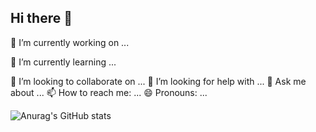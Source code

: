 ## Hi there 👋

🔭 I’m currently working on ...

🌱 I’m currently learning ...

👯 I’m looking to collaborate on ...
🤔 I’m looking for help with ...
💬 Ask me about ...
📫 How to reach me: ...
😄 Pronouns: ...

![Anurag's GitHub stats](https://github-readme-stats.vercel.app/api?username=coutureone&show_icons=true&theme=radical)
